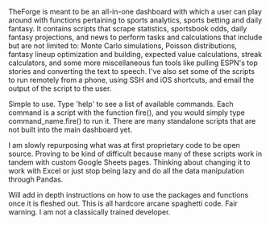 TheForge is meant to be an all-in-one dashboard with which a user can play around with functions pertaining to sports analytics, sports betting and daily fantasy. It contains scripts that scrape statistics, sportsbook odds, daily fantasy projections, and news to perform tasks and calculations that include but are not limited to: Monte Carlo simulations, Poisson distributions, fantasy lineup optimization and building, expected value calculations, streak calculators, and some more miscellaneous fun tools like pulling ESPN's top stories and converting the text to speech. I've also set some of the scripts to run remotely from a phone, using SSH and iOS shortcuts, and email the output of the script to the user. 

Simple to use. Type 'help' to see a list of available commands. Each command is a script with the function fire(), and you would simply type command_name.fire() to run it. There are many standalone scripts that are not built into the main dashboard yet.

I am slowly repurposing what was at first proprietary code to be open source. Proving to be kind of difficult because many of these scripts work in tandem with custom Google Sheets pages. Thinking about changing it to work with Excel or just stop being lazy and do all the data manipulation through Pandas. 

Will add in depth instructions on how to use the packages and functions once it is fleshed out. This is all hardcore arcane spaghetti code. 
Fair warning. I am not a classically trained developer. 
